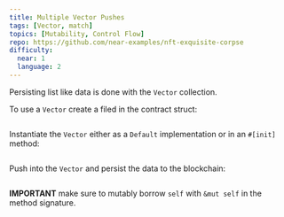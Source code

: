 ```yaml
---
title: Multiple Vector Pushes
tags: [Vector, match]
topics: [Mutability, Control Flow]
repo: https://github.com/near-examples/nft-exquisite-corpse
difficulty:
  near: 1
  language: 2
---
```


Persisting list like data is done with the `Vector` collection.

To use a `Vector` create a filed in the contract struct:

```https://github.com/near-examples/nft-exquisite-corpse/blob/e1e0759ffc7a3f3911b86dd79b2e3417e671e8f8/src/lib.rs#L62-L70
```

Instantiate the `Vector` either as a `Default` implementation or in an `#[init]` method:

```https://github.com/near-examples/nft-exquisite-corpse/blob/e1e0759ffc7a3f3911b86dd79b2e3417e671e8f8/src/lib.rs#L280-L292
```

Push into the `Vector` and persist the data to the blockchain:


```https://github.com/near-examples/nft-exquisite-corpse/blob/e1e0759ffc7a3f3911b86dd79b2e3417e671e8f8/src/lib.rs#L241-L275
```

**IMPORTANT** make sure to mutably borrow `self` with `&mut self` in the method signature.

